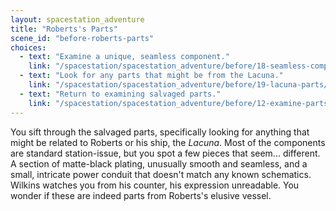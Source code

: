 ```yaml
---
layout: spacestation_adventure
title: "Roberts's Parts"
scene_id: "before-roberts-parts"
choices:
  - text: "Examine a unique, seamless component."
    link: "/spacestation/spacestation_adventure/before/18-seamless-component/"
  - text: "Look for any parts that might be from the Lacuna."
    link: "/spacestation/spacestation_adventure/before/19-lacuna-parts/"
  - text: "Return to examining salvaged parts."
    link: "/spacestation/spacestation_adventure/before/12-examine-parts/"
---
```


You sift through the salvaged parts, specifically looking for anything that might be related to Roberts or his ship, the *Lacuna*. Most of the components are standard station-issue, but you spot a few pieces that seem... different. A section of matte-black plating, unusually smooth and seamless, and a small, intricate power conduit that doesn't match any known schematics. Wilkins watches you from his counter, his expression unreadable. You wonder if these are indeed parts from Roberts's elusive vessel.
